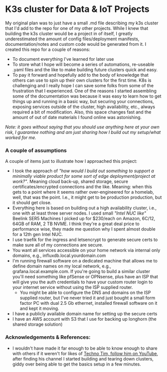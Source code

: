 # K3s cluster for Data & IoT Projects

 My original plan was to just have a small .md file describing my k3s cluster that I'd add to the repo for one of my other projects. While I knew that building the k3s cluster would be a project in of itself, I greatly underestimated the amount of config files/deployment manifests, documentation/notes and custom code would be generated from it. I created this repo for a couple of reasons:

 * To document everything I've learned for later use 
 * To store what I hope will become a series of automations, re-useable .yaml files and the like to make building future clusters quick and easy. 
 * To pay it forward and hopefully add to the body of knowledge that others can use to spin up their own clusters for the first time. K8s is challenging and I really hope I can save some folks from some of the frustration that I experienced. One of the reasons I started assembling some of the documentation was because it was easy to learn how to get things up and running in a basic way, but securing your connections, exposing services outside of the cluster, high availability, etc., always required a bit of modification. Also, this space changes fast and the amount of out of date materials I found online was astonishing. 

*Note: it goes without saying that you should use anything here at your own risk, I guarantee nothing and am just sharing how I build out my setup/what worked for me.*

 ### A couple of assumptions 

A couple of items just to illustrate how I approached this project: 

* I took the approach of *"how would I build out something to support a minimally viable product for some sort of edge deployment/project at work?"*. Meaning cloud back-up, shared storage, secure certificates/encrypted connections and the like. Meaning: when this gets to a point where it seems rather over-engineered for a homelab, well, that was the point. I.e., it might get to be production production, but it should get close. 
* Everything here is based on building out a high availability cluster, i.e., one with at least three server nodes. I used small *"Intel NUC like"* Beelink SER5 Machines I picked up for $230/each on Amazon, 6C/12, 64GB of RAM, 2 TB NVME. I think they're a great deal price to performance wise, they made me question why I spent almost double for a 12th gen Intel NUC.  
* I use traefik for the ingress and letsencrypt to generate secure certs to make sure all of my connections are secure. 
* You want all services accessible on your home network via internal only domains, e.g., influxdb.local.yourdomain.com 
* I'm running firewall software on a dedicated machine that allows me to define domain names on my local network, e.g., grafana.local.example.com. If you're going to build a similar cluster you'll need something like pfSense or OPNsense, plus have an ISP that will give you the auth credentials to have your custom router login to your internet service without using the ISP supplied router. 
    * You might be able to configure the DNS and domains on the ISP supplied router, but I've never tried it and just bought a small form factor PC with dual 2.5 Gb ethernet, installed firewall software on it and kept it moving. 
* I have a publicly available domain name for setting up the secure certs
* I have an AWS account with S3 that I use for backing up longhorn (the shared storage solution)


### Acknowledgements & References: 
  
* I wouldn't have made it far enough to be able to know enough to share with others if it weren't for likes of [Techno Tim, follow him on YouTube](https://www.youtube.com/@TechnoTim/videos), after finding his channel I started building and tearing down clusters, giddy over being able to get the basics setup in a few minutes. 






